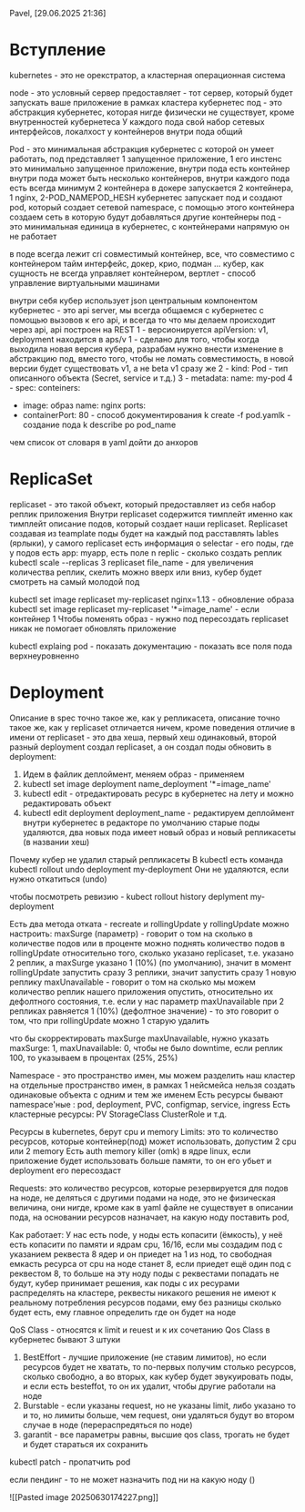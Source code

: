 Pavel, [29.06.2025 21:36]
# Вступление

kubernetes - это не орекстратор, а кластерная операционная система

node - это условный сервер предоставляет - тот сервер, который будет запускать ваше приложение в рамках кластера кубернетес
под - это абстракция кубернетес, которая нигде физически не существует, кроме внутренностей кубернетеса
У каждого пода свой набор сетевых интерфейсов, локалхост у контейнеров внутри пода общий 



Pod - это минимальная абстракция кубернетес с которой он умеет работать, под представляет 1 запущенное приложение, 1 его инстенс 
это минимально запущенное приложение,
внутри пода есть контейнер
внутри пода может быть несколько контейнеров, внутри каждого пода есть всегда минимум 2 контейнера
в докере запускается 2 контейнера, 1 nginx,  2-POD_NAMEPOD_HESH
кубернетес запускает под и создают pod, который создает сетевой namespace, с помощью этого контейнера создаем сеть в которую будут добавляться другие контейнеры
под - это минимальная единица в кубернетес, с контейнерами напрямую он не работает

в поде всегда лежит cri совместимый контейнер, все, что совместимо с контейнером тайм интерфейс, докер, крио, подман ...
кубер, как сущность не всегда управляет контейнером, вертлет - способ управление виртуальными машинами 

внутри себя кубер использует json
центральным компонентом кубернетес - это api server, мы всегда общаемся с кубернетес с помощью вызовов к его api, и всегда то что мы делаем происходит через api, api построен на REST
1 - версионируется apiVersion: v1, deployment находится в aps/v 1 - сделано для того, чтобы когда выходила новая версия кубера, разрабам нужно внести изменение в абстракцию под, вместо того, чтобы не ломать совместимость, в  новой версии будет существовать v1, а не beta v1 сразу же 
2 - kind: Pod - тип описанного объекта (Secret, service и т.д.) 
3 - metadata:
    name: my-pod
4 - spec:
  conteiners:
  - image: образ
  name: nginx
  ports:
  - containerPort: 80 - способ документирования
k create -f pod.yamlk - создание пода
k describe po pod_name


чем список от словаря в yaml дойти до анхоров
# ReplicaSet

replicaset - это такой объект, который предоставляет из себя набор реплик приложения 
Внутри replicaset содержится тимплейт именно как тимплейт описание подов, который создает наши replicaset. Replicaset создавая из teamplate поды будет на каждый под расставлять lables (ярлыки), у самого replicaset есть информация о selectar - его поды, где у подов есть app: myapp, есть поле n replic - сколько создать реплик                                                        
kubectl scale --replicas 3 replicaset file_name - для увеличения количества реплик, скелить можно вверх или вниз, кубер будет смотреть на самый молодой под

kubectl set image replicaset my-replicaset nginx=1.13 - обновление образа
kubectl set image replicaset my-replicaset '*=image_name' - если контейнер 1
Чтобы поменять образ - нужно под пересоздать
replicaset никак не помогает обновлять приложение 

kubectl explaing pod - показать документацию - показать все поля пода верхнеуровненно 
# Deployment 

Описание в spec точно такое же, как у репликасета, описание точно такое же, как у replicaset
отличается ничем, кроме поведения
отличие в имени от replicaset - это два хеша, первый хеш одинаковый, второй разный 
deployment создал replicaset, а он создал поды
обновить в deployment:
1) Идем в файлик деплоймент, меняем образ - применяем 
2) kubectl set image deployment name_deployment '*=image_name'
3) kubectl edit - отредактировать ресурс в кубернетес на лету и можно редактировать объект
4) kubectl edit deployment deployment_name - редактируем деплоймент внутри кубернетес в редакторе по умолчанию 
старые поды удаляются, два новых пода имеет новый образ и новый репликасеты (в названии хеш) 

Почему кубер не удалил старый репликасеты
В kubectl есть команда kubectl rollout undo deployment my-deployment
Они не удаляются, если нужно откатиться (undo)

чтобы посмотреть ревизию - kubect rollout history deplyment my-deployment

Есть два метода отката - recreate и rollingUpdate
у rollingUpdate можно настроить:
maxSurge (параметр) - говорит о том на сколько в количестве подов или в проценте можно поднять количество подов в rollingUpdate относительно того, сколько указано replicaset, т.е. указано 2 реплик, а maxSurge указано 1 (10%) (по умолчанию), значит в момент rollingUpdate запустить сразу 3 реплики, значит запустить сразу 1 новую реплику
maxUnavailable - говорит о том  на сколько мы можем количество реплик нашего приложения опустить, относительно их дефолтного состояния, т.е. если у нас параметр maxUnavailable при 2 репликах равняется 1 (10%) (дефолтное значение) - то это говорит о том, что при rollingUpdate можно 1 старую удалить

что бы скорректировать maxSurge maxUnavailable, нужно указать maxSurge: 1, maxUnavailable: 0, чтобы не было downtime, если реплик 100, то указываем в процентах (25%, 25%)

Namespace - это пространство имен, мы можем разделить наш кластер на отдельные пространство имен, в рамках 1 нейсмейса нельзя создать одинаковые объекта с одним и тем же именем 
Есть ресурсы бывают namespace'ные :
pod, deployment, PVC, configmap, service, ingress
Есть кластерные ресурсы:
PV
StorageClass
ClusterRole
и т.д.

Ресурсы в kubernetes, берут cpu и memory
Limits: это то количество ресурсов, которые контейнер(под) может использовать, допустим 
2 cpu или 2 memory
Есть auth memory killer (omk) в ядре linux, если приложение будет использовать больше памяти, то он его убьет и deployment его пересоздаст  

Requests: это количество ресурсов, которые резервируется для подов на ноде, не деляться с другими подами на ноде, это не физическая величина, они нигде, кроме как в yaml файле не существует в описании пода, на основании ресурсов назначает, на какую ноду поставить pod,

Как работает:
У нас есть node, у ноды есть копасити (ёмкость), у неё есть копасити по памяти и ядрам cpu, 16/16, если мы создадим под с указанием реквеста 8 ядер и он приедет на 1 из нод, то свободная емкасть ресурса от cpu на ноде станет 8, если приедет ещё один под с реквестом 8, то больше на эту ноду поды с реквестами попадать не будут, кубер принимает решения, как поды с их ресурами распределять на кластере, реквесты никакого решения не имеют к реальному потребления ресурсов подами, ему без разницы сколько будет есть, ему главное определить где он будет на ноде

QoS Class - относятся к limit и reuest и к их сочетанию
Qos Class в кубернетес бывают 3 штуки
1)  BestEffort - лучшие приложение (не ставим лимитов), но если ресурсов будет не хватать, то по-первых получим столько ресурсов, сколько свободно, а во вторых, как кубер будет эвукуировать поды, и если есть besteffot, то он их удалит, чтобы другие работали на ноде
2) Burstable - если указаны request, но не указаны limit, либо указано то и то, но лимиты больше, чем request, они удаляться будут во втором случае в ноде (перераспредяться по ноде)
3) garantit - все параметры равны, высшие qos class, трогать не будет и будет стараться их сохранить

kubectl patch - пропатчить pod

если пендинг - то не может назначить под ни на какую ноду ()

![[Pasted image 20250630174227.png]]
